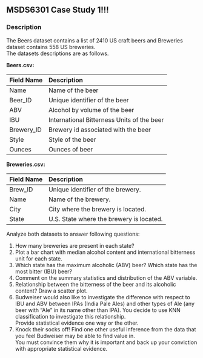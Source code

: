 ## MSDS6301 Case Study 1!!!

### Description

The Beers dataset contains a list of 2410 US craft beers and Breweries dataset contains 558 US breweries.<br>
The datasets descriptions are as follows.

**Beers.csv:**

|**Field Name** | **Description**                          |
|-------------|:-------------------------------------------|
|Name         | Name of the beer                           |
|Beer_ID      | Unique identifier of the beer              |
|ABV          | Alcohol by volume of the beer              |
|IBU          | International Bitterness Units of the beer |
|Brewery_ID   | Brewery id associated with the beer        |  
|Style        | Style of the beer                          |
|Ounces       | Ounces of beer                             |

**Breweries.csv:**


|**Field Name** | **Description**                          |
|---------------|:-----------------------------------------|
|Brew_ID        | Unique identifier of the brewery.        |  
|Name           | Name of the brewery.                     |
|City           | City where the brewery is located.       |
|State          | U.S. State where the brewery is located. |

Analyze both datasets to answer following questions:

1.  How many breweries are present in each state?
2.  Plot a bar chart with median alcohol content and international bitterness unit for each state. 
3.  Which state has the maximum alcoholic (ABV) beer? Which state has the most bitter (IBU) beer?
4.  Comment on the summary statistics and distribution of the ABV variable.
5.  Relationship between the bitterness of the beer and its alcoholic content? Draw a scatter plot.
6.  Budweiser would also like to investigate the difference with respect to IBU and ABV between IPAs (India Pale Ales) and 
    other types of Ale (any beer with “Ale” in its name other than IPA).  You decide to use KNN classification to investigate this relationship.  
    Provide statistical evidence one way or the other. 
7.  Knock their socks off! Find one other useful inference from the data that you feel Budweiser may be able to find value in.  
    You must convince them why it is important and back up your conviction with appropriate statistical evidence. 
